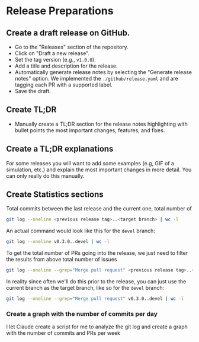# Release Preparations

## Create a draft release on GitHub. 

- Go to the "Releases" section of the repository.
- Click on "Draft a new release".
- Set the tag version (e.g., `v1.0.0`).
- Add a title and description for the release.
- Automatically generate release notes by selecting the "Generate release
  notes" option. We implemented the `./github/release.yaml` and are tagging
  each PR with a supported label.
- Save the draft.

## Create TL;DR

- Manually create a TL;DR section for the release notes highlighting with bullet
  points the most important changes, features, and fixes.

## Create a TL;DR explanations

For some releases you will want to add some examples (e.g, GIF of a simulation,
etc.) and explain the most important changes in more detail. You can only really
do this manually.

## Create Statistics sections

Total commits between the last release and the current one, total number of
```bash
git log --oneline <previous release tag>..<target branch> | wc -l
```

An actual command would look like this for the `devel` branch:
```bash
git log --oneline v0.3.0..devel | wc -l
```

To get the total number of PRs going into the release, we just need to filter the results from above total number of issues
```bash
git log --oneline --grep="Merge pull request" <previous release tag>..<target branch> | wc -l
```
In reality since often we'll do this prior to the release, you can
just use the current branch as the target branch, like so for the `devel` branch:
```bash
git log --oneline --grep="Merge pull request" v0.3.0..devel | wc -l
```

### Create a graph with the number of commits per day

I let Claude create a script for me to analyze the git log and create a graph
with the number of commits and PRs per week
